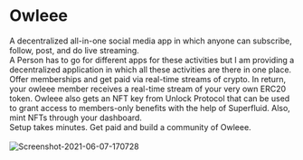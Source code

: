 # Owleee

A decentralized all-in-one social media app in which anyone can subscribe, follow, post, and do live streaming.
<br/>
A Person has to go for different apps for these activities but I am providing a decentralized application in which all these activities are there in one place.
<br/>
Offer memberships and get paid via real-time streams of crypto. In return, your owleee member receives a real-time stream of your very own ERC20 token. Owleee also gets an NFT key from Unlock Protocol that can be used to grant access to members-only benefits with the help of Superfluid. Also, mint NFTs through your dashboard.
<br/>
Setup takes minutes. Get paid and build a community of Owleee.
<br/><br/>
<img src="https://i.ibb.co/VTkqvVz/Screenshot-2022-03-27-at-9-47-34-PM.png" alt="Screenshot-2021-06-07-170728" border="0">
